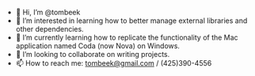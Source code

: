- 👋 Hi, I’m @tombeek
- 👀 I’m interested in learning how to better manage external libraries and other dependencies.
- 🌱 I’m currently learning how to replicate the functionality of the Mac application named Coda (now Nova) on Windows.
- 💞️ I’m looking to collaborate on writing projects.
- 📫 How to reach me: tombeek@gmail.com / (425)390-4556

<!---
tombeek/tombeek is a ✨ special ✨ repository because its `README.md` (this file) appears on your GitHub profile.
You can click the Preview link to take a look at your changes.
--->
